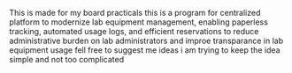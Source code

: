 This is made for my board practicals this is a program for centralized platform to modernize lab equipment management, enabling paperless tracking, automated usage logs, and efficient reservations to reduce administrative burden on lab administrators and improe transparance in lab equipment usage
fell free to suggest me ideas i am trying to keep the idea simple and not too complicated 
